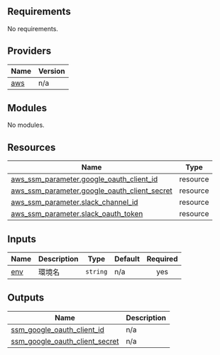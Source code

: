 <!-- BEGIN_TF_DOCS -->
## Requirements

No requirements.

## Providers

| Name | Version |
|------|---------|
| <a name="provider_aws"></a> [aws](#provider\_aws) | n/a |

## Modules

No modules.

## Resources

| Name | Type |
|------|------|
| [aws_ssm_parameter.google_oauth_client_id](https://registry.terraform.io/providers/hashicorp/aws/latest/docs/resources/ssm_parameter) | resource |
| [aws_ssm_parameter.google_oauth_client_secret](https://registry.terraform.io/providers/hashicorp/aws/latest/docs/resources/ssm_parameter) | resource |
| [aws_ssm_parameter.slack_channel_id](https://registry.terraform.io/providers/hashicorp/aws/latest/docs/resources/ssm_parameter) | resource |
| [aws_ssm_parameter.slack_oauth_token](https://registry.terraform.io/providers/hashicorp/aws/latest/docs/resources/ssm_parameter) | resource |

## Inputs

| Name | Description | Type | Default | Required |
|------|-------------|------|---------|:--------:|
| <a name="input_env"></a> [env](#input\_env) | 環境名 | `string` | n/a | yes |

## Outputs

| Name | Description |
|------|-------------|
| <a name="output_ssm_google_oauth_client_id"></a> [ssm\_google\_oauth\_client\_id](#output\_ssm\_google\_oauth\_client\_id) | n/a |
| <a name="output_ssm_google_oauth_client_secret"></a> [ssm\_google\_oauth\_client\_secret](#output\_ssm\_google\_oauth\_client\_secret) | n/a |
<!-- END_TF_DOCS -->